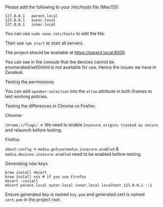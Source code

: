 Please add the following to your /etc/hosts file (MacOS):

```
127.0.0.1   parent.local
127.0.0.1   outer.local
127.0.0.1   inner.local
```

You can use `sudo nano /etc/hosts` to edit the file.

Then use `npm start` to start all servers.

The project should be available at https://parent.local:8000

You can see in the console that the devices cannot be enumerated/setSinkId is not available for use. Hence the issues we have in Zendesk.

Testing the permissions:

You can add `speaker-selection` into the `allow` attribute in both iframes to test working policies.

Testing the differences in Chrome vs Firefox:

Chrome:

`chrome://flags/` -> We need to enable `Insecure origins treated as secure` and relaunch before testing.

Firefox:


`about:config` -> `media.getusermedia.insecure.enabled` & `media.devices.insecure.enabled` need to be enabled before testing.

Generating new keys

```
brew install mkcert
brew install nss # if you use Firefox
mkcert -install
mkcert parent.local outer.local inner.local localhost 127.0.0.1 ::1
```

Ensure generated key is named `key.pem` and generated cert is named `cert.pem` in the project root.